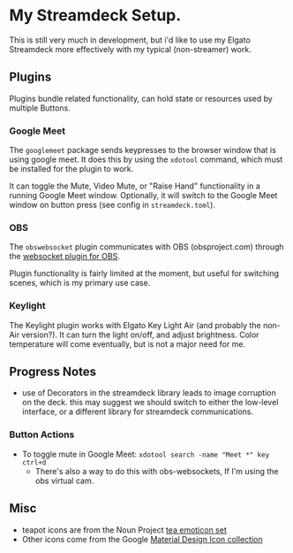 # My Streamdeck Setup.

This is still very much in development, but i'd like to use my Elgato Streamdeck
more effectively with my typical (non-streamer) work.

## Plugins

Plugins bundle related functionality, can hold state or resources used by multiple Buttons.

### Google Meet

The `googlemeet` package sends keypresses to the browser window that is using
google meet. It does this by using the `xdotool` command, which must be
installed for the plugin to work.

It can toggle the Mute, Video Mute, or "Raise Hand" functionality in a running Google Meet window.
Optionally, it will switch to the Google Meet window on button press (see config in `streamdeck.toml`).

### OBS

The `obswebsocket` plugin communicates with OBS (obsproject.com) through the
[websocket plugin for
OBS](https://obsproject.com/forum/resources/obs-websocket-remote-control-obs-studio-from-websockets.466/).

Plugin functionality is fairly limited at the moment, but useful for switching
scenes, which is my primary use case.

### Keylight

The Keylight plugin works with Elgato Key Light Air (and probably the non-Air
version?). It can turn the light on/off, and adjust brightness. Color
temperature will come eventually, but is not a major need for me.

## Progress Notes

- use of Decorators in the streamdeck library leads to image corruption on the
deck. this may suggest we should switch to either the low-level interface, or a
different library for streamdeck communications.

### Button Actions
* To toggle mute in Google Meet:
    `xdotool search -name "Meet *" key ctrl+d`
    * There's also a way to do this with obs-websockets, If I'm using the obs virtual cam.

## Misc
- teapot icons are from the Noun Project [tea emoticon set](https://thenounproject.com/aomam/collection/teapot-emoticons-line)
- Other icons come from the Google [Material Design Icon collection](https://fonts.google.com/icons)
